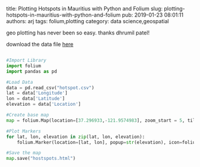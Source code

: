title: Plotting Hotspots in Mauritius with Python and Folium
slug: plotting-hotspots-in-mauritius-with-python-and-folium
pub: 2019-01-23 08:01:11
authors: arj
tags: folium,plotting
category: data science,geospatial


geo plotting has never been so easy. thanks dhrumil patel!




download the data file [here](https://data.govmu.org/dkan/?q=dataset/350-wifi-hotspots-mauritius-2017)





```python

#Import Library
import folium
import pandas as pd

#Load Data
data = pd.read_csv("hotspot.csv")
lat = data['Longitude']
lon = data['Latitude']
elevation = data['Location']

#Create base map
map = folium.Map(location=[37.296933,-121.9574983], zoom_start = 5, tiles = "Mapbox bright")

#Plot Markers
for lat, lon, elevation in zip(lat, lon, elevation):
    folium.Marker(location=[lat, lon], popup=str(elevation), icon=folium.Icon(color = 'gray')).add_to(map)

#Save the map
map.save("hostspots.html")

```





